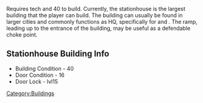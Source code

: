 Requires [](Large_Building_Shells_(Tech).md) tech and 40 [](Building_Materials.md) to build. Currently, the
stationhouse is the largest building that the player can build. The
building can usually be found in larger cities and commonly functions as
HQ, specifically for [](Esata_the_Stone_Golem.md) and [](Holy_Lord_Phoenix.md). The ramp, leading up to the
entrance of the building, may be useful as a defendable choke point.

## Stationhouse Building Info

- Building Condition - 40
- Door Condition - 16
- Door Lock - lvl15

[Category:Buildings](Category:Buildings "wikilink")